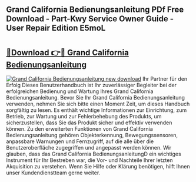 ## Grand California Bedienungsanleitung PDf Free Download - Part-Kwy Service Owner Guide - User Repair Edition E5moL

# <h2><a href="http://df215o.blite.top/?on=Grand+California+Bedienungsanleitung">🔗Download 👉🔴 Grand California Bedienungsanleitung</a></h2>

[![Grand California Bedienungsanleitung new download](https://i.imgur.com/lujVjoI.png)](http://df215o.blite.top/?on=Grand+California+Bedienungsanleitung)
Ihr Partner für den Erfolg Dieses Benutzerhandbuch ist Ihr zuverlässiger Begleiter bei der erfolgreichen Bedienung und Wartung Ihres Grand California Bedienungsanleitung. Bevor Sie Ihr Grand California Bedienungsanleitung verwenden, nehmen Sie sich bitte einen Moment Zeit, um dieses Handbuch sorgfältig zu lesen. Es enthält wichtige Informationen zur Einrichtung, zum Betrieb, zur Wartung und zur Fehlerbehebung des Produkts, um sicherzustellen, dass Sie das Produkt sicher und effektiv verwenden können. Zu den erweiterten Funktionen von Grand California Bedienungsanleitung gehören Objekterkennung, Bewegungssensoren, anpassbare Warnungen und Fernzugriff, auf die alle über die Benutzeroberfläche zugegriffen und angepasst werden können. Wir glauben, dass das Grand California BedienungsanleitungD ein wichtiges Instrument für Ihr Bestreben war, die Vor- und Nachteile Ihrer letzten Akquisition zu verstehen. Wenn Sie Hilfe oder Klärung benötigen, hilft Ihnen unser Kundendienstteam gerne weiter.
